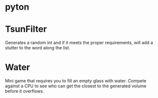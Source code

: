 # pyton
# **TsunFilter**<br />
Generates a random int and if it meets the proper requirements, will add a stutter to the word along the list.

# **Water**<br />
Mini game that requires you to fill an empty glass with water. Compete against a CPU to see who can get the closest to the generated volume before it overflows.
